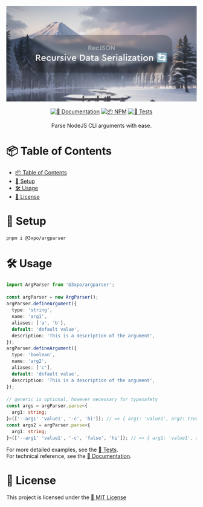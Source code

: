 <div align="center">

![ArgParser 🔍](https://github.com/Exponential-Workload/argparser/blob/master/social.png?raw=true)

  [![📝 Documentation](https://img.shields.io/badge/📝-Documentation-blue)](https://gh.expo.moe/argparser)
  [![📦 NPM](https://img.shields.io/npm/v/3xpo/argparser?label=📦%20NPM)](https://npmjs.com/package/@3xpo/argparser)
  [![🧪 Tests](https://img.shields.io/github/actions/workflow/status/Exponential-Workload/argparser/test.yml?branch=master&label=🧪%20Tests)](https://github.com/Exponential-Workload/argparser/actions/workflows/test.yml)

Parse NodeJS CLI arguments with ease.

</div>

# 📦 Table of Contents
- [📦 Table of Contents](#-table-of-contents)
- [🚀 Setup](#-setup)
- [🛠️ Usage](#️-usage)
- [📜 License](#-license)

# 🚀 Setup

```sh
pnpm i @3xpo/argparser
```

# 🛠️ Usage

```ts
import ArgParser from '@3xpo/argparser';

const argParser = new ArgParser();
argParser.defineArgument({
  type: 'string',
  name: 'arg1',
  aliases: ['a', 'b'],
  default: 'default value',
  description: 'This is a description of the argument',
});
argParser.defineArgument({
  type: 'boolean',
  name: 'arg2',
  aliases: ['c'],
  default: 'default value',
  description: 'This is a description of the argument',
});

// generic is optional, however necessary for typesafety
const args = argParser.parse<{
  arg1: string;
}>(['--arg1' 'value1', '-c', 'hi']); // => { arg1: 'value1', arg2: true, _: ['hi'] }
const args2 = argParser.parse<{
  arg1: string;
}>(['--arg1' 'value1', '-c', 'false', 'hi']); // => { arg1: 'value1', arg2: false, _: ['hi'] }
```

For more detailed examples, see the [🧪 Tests](https://github.com/Exponential-Workload/argparser/blob/master/src/main.test.ts).<br/>
For technical reference, see the [📝 Documentation](https://gh.expo.moe/argparser).

# 📜 License

This project is licensed under the [📄 MIT License](./LICENSE)
